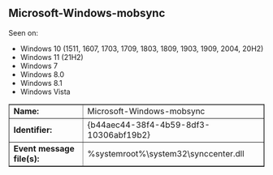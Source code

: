 ## Microsoft-Windows-mobsync

Seen on:
* Windows 10 (1511, 1607, 1703, 1709, 1803, 1809, 1903, 1909, 2004, 20H2)
* Windows 11 (21H2)
* Windows 7
* Windows 8.0
* Windows 8.1
* Windows Vista

<table border="1" class="docutils">
  <tbody>
    <tr>
      <td><b>Name:</b></td>
      <td>Microsoft-Windows-mobsync</td>
    </tr>
    <tr>
      <td><b>Identifier:</b></td>
      <td>{b44aec44-38f4-4b59-8df3-10306abf19b2}</td>
    </tr>
    <tr>
      <td><b>Event message file(s):</b></td>
      <td>%systemroot%\system32\synccenter.dll</td>
    </tr>
  </tbody>
</table>

&nbsp;

